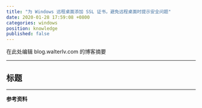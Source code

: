 ```yaml
---
title: "为 Windows 远程桌面添加 SSL 证书，避免远程桌面时提示安全问题"
date: 2020-01-28 17:59:08 +0800
categories: windows
position: knowledge
published: false
---
```


在此处编辑 blog.walterlv.com 的博客摘要

---

<div id="toc"></div>

## 标题

---

**参考资料**